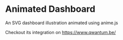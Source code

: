 # Animated Dashboard

An SVG dashboard illustration animated using anime.js

Checkout its integration on https://www.qwantum.be/
